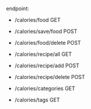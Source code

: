 endpoint: 
- /calories/food            GET 
- /calories/save/food       POST
- /calories/food/delete     POST

- /calories/recipe/all      GET
- /calories/recipe/add     POST
- /calories/recipe/delete   POST

- /calories/categories      GET
- /calories/tags            GET
